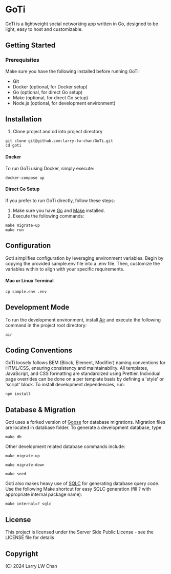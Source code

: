 # GoTi
GoTi is a lightweight social networking app written in Go, designed to be light, easy to host and customizable.

## Getting Started

### Prerequisites
Make sure you have the following installed before running GoTi:

- Git
- Docker (optional, for Docker setup)
- Go (optional, for direct Go setup)
- Make (optional, for direct Go setup)
- Node.js (optional, for development environment)

## Installation
1. Clone project and cd into project directory
```
git clone git@github.com:larry-lw-chan/GoTi.git
cd goti
```

#### Docker
To run GoTi using Docker, simply execute:
```
docker-compose up
```

#### Direct Go Setup
If you prefer to run GoTi directly, follow these steps:

1. Make sure you have [Go](https://go.dev/) and [Make](https://www.gnu.org/software/make/manual/make.html) installed.
2. Execute the following commands:

```
make migrate-up
make run
```

## Configuration
Goti simplifies configuration by leveraging environment variables. Begin by copying the provided sample.env file into a .env file. Then, customize the variables within to align with your specific requirements.

#### Mac or Linux Terminal

```
cp sample.env .env
```

## Development Mode
To run the development environment, install [Air](https://github.com/cosmtrek/air)
and execute the following command in the project root directory:

```
air
```

## Coding Conventions
GoTi loosely follows BEM (Block, Element, Modifier) naming conventions for HTML/CSS, ensuring consistency and maintainability. All templates, JavaScript, and CSS formatting are standardized using Prettier. Individual page overrides can be done on a per template basis by defining a 'style' or 'script' block.  To install development dependencies, run:

```
npm install
```

## Database & Migration
Goti uses a forked version of [Goose](https://github.com/pressly/goose) for database migrations.  Migration files are located in database folder. To generate a development database, type

```
make db
```

Other development related database commands include:

```
make migrate-up
```

```
make migrate-down
```

```
make seed
```

Goti also makes heavy use of [SQLC](https://sqlc.dev/) for generating database query code.  Use the following Make shortcut for easy SQLC generation (fill ? with appropriate internal package name):

```
make internal=? sqlc
```

## License
This project is licensed under the Server Side Public License - see the LICENSE file for details

## Copyright
(C) 2024 Larry LW Chan


